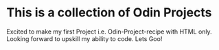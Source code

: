 # This is a collection of Odin Projects
Excited to make my first Project i.e. Odin-Project-recipe with HTML only.
Looking forward to upskill my ability to code.
Lets Goo!
